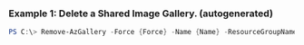 
### Example 1: Delete a Shared Image Gallery. (autogenerated)
```powershell
PS C:\> Remove-AzGallery -Force {Force} -Name {Name} -ResourceGroupName MyResourceGroup


